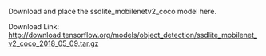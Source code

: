 Download and place the ssdlite_mobilenetv2_coco model here.

Download Link: http://download.tensorflow.org/models/object_detection/ssdlite_mobilenet_v2_coco_2018_05_09.tar.gz
